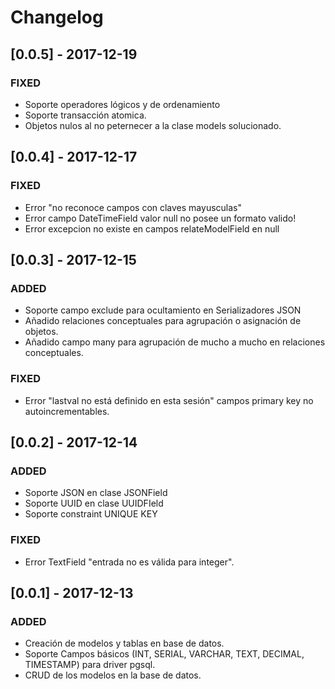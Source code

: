 # Changelog

## [0.0.5] - 2017-12-19

### FIXED

- Soporte operadores lógicos y de ordenamiento
- Soporte transacción atomica.
- Objetos nulos al no peternecer a la clase models solucionado.

## [0.0.4] - 2017-12-17

### FIXED

- Error "no reconoce campos con claves mayusculas"
- Error campo DateTimeField valor null no posee un formato valido!
- Error excepcion no existe en campos relateModelField en null 

## [0.0.3] - 2017-12-15

### ADDED

- Soporte campo exclude para ocultamiento en Serializadores JSON
- Añadido relaciones conceptuales para agrupación o asignación de objetos.
- Añadido campo many para agrupación  de mucho a mucho en relaciones conceptuales.

### FIXED

- Error "lastval no está definido en esta sesión" campos primary key no autoincrementables.

## [0.0.2] - 2017-12-14

### ADDED

- Soporte JSON en clase JSONField
- Soporte UUID en clase UUIDFIeld
- Soporte constraint UNIQUE KEY

### FIXED

- Error TextField "entrada no es válida para integer".

## [0.0.1] - 2017-12-13

### ADDED

- Creación de modelos y tablas en base de datos.
- Soporte Campos básicos (INT, SERIAL, VARCHAR, TEXT, DECIMAL, TIMESTAMP) para driver pgsql.
- CRUD de los modelos en la base de datos.